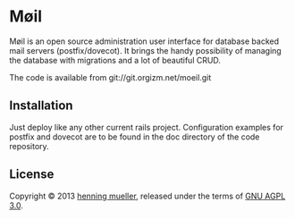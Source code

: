 Møil
====

Møil is an open source administration user interface for database backed mail
servers (postfix/dovecot). It brings the handy possibility of managing the
database with migrations and a lot of beautiful CRUD.

The code is available from git://git.orgizm.net/moeil.git

Installation
------------

Just deploy like any other current rails project. Configuration examples for
postfix and dovecot are to be found in the doc directory of the code repository.

License
-------

Copyright © 2013 [henning mueller](http://henning.orgizm.net/), released under
the terms of [GNU AGPL 3.0](http://www.gnu.org/licenses/agpl-3.0.html).
